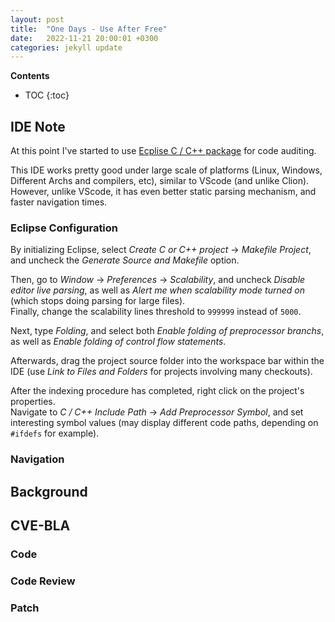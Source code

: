 ```yaml
---
layout: post
title:  "One Days - Use After Free"
date:   2022-11-21 20:00:01 +0300
categories: jekyll update
---
```


**Contents**
* TOC
{:toc}
## IDE Note

At this point I've started to use [Ecplise C / C++ package][eclipse] for code auditing. 

This IDE works pretty good under large scale of platforms (Linux, Windows, Different Archs and compilers, etc), similar to VScode (and unlike Clion). \
However, unlike VScode, it has even better static parsing mechanism, and faster navigation times. 

### Eclipse Configuration

By initializing Eclipse, select *Create C or C++ project* -> *Makefile Project*, and uncheck the *Generate Source and Makefile* option. 

Then, go to *Window* -> *Preferences* -> *Scalability*, and uncheck *Disable editor live parsing*, as well as *Alert me when scalability mode turned on* (which stops doing parsing for large files). \
Finally, change the scalability lines threshold to `999999` instead of `5000`.  

Next, type *Folding*, and select both *Enable folding of preprocessor branchs*, as well as *Enable folding of control flow statements*. 

Afterwards, drag the project source folder into the workspace bar within the IDE (use *Link to Files and Folders* for projects involving many checkouts). 

After the indexing procedure has completed, right click on the project's properties. \
Navigate to *C / C++ Include Path* -> *Add Preprocessor Symbol*, and set interesting symbol values (may display different code paths, depending on `#ifdefs` for example). 

### Navigation




## Background


## CVE-BLA

### Code

### Code Review

### Patch

[eclipse]: https://www.eclipse.org/downloads/packages/release/2022-12/r/eclipse-ide-cc-developers
